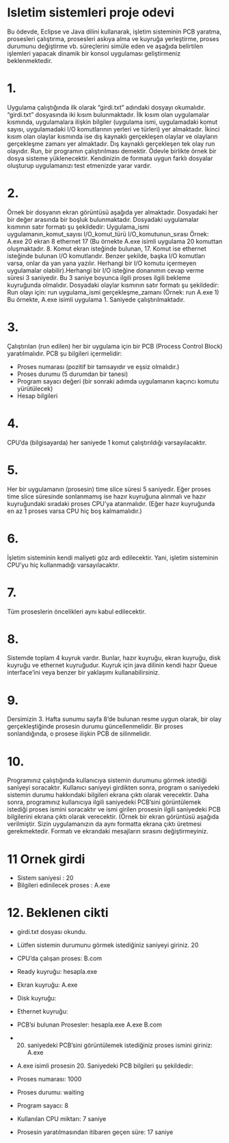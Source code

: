
# Isletim sistemleri proje odevi

Bu ödevde, Eclipse ve Java dilini kullanarak, işletim sisteminin PCB yaratma, prosesleri çalıştırma, prosesleri askıya alma ve kuyruğa yerleştirme, proses durumunu değiştirme vb. süreçlerini simüle eden ve aşağıda belirtilen işlemleri yapacak dinamik bir konsol uygulaması geliştirmeniz beklenmektedir.

# 1.

Uygulama çalıştığında ilk olarak “girdi.txt” adındaki dosyayı okumalıdır. “girdi.txt” dosyasında iki kısım bulunmaktadır. İlk kısım olan uygulamalar kısmında, uygulamalara ilişkin bilgiler (uygulama ismi, uygulamadaki komut sayısı, uygulamadaki I/O komutlarının yerleri ve türleri) yer almaktadır. İkinci kısım olan olaylar kısmında ise dış kaynaklı gerçekleşen olaylar ve olayların gerçekleşme zamanı yer almaktadır. Dış kaynaklı gerçekleşen tek olay run olayıdır. Run, bir programın çalıştırılması demektir. Ödevle birlikte örnek bir dosya sisteme yüklenecektir. Kendinizin de formata uygun farklı dosyalar oluşturup uygulamanızı test etmenizde yarar vardır.

# 2.
Örnek bir dosyanın ekran görüntüsü aşağıda yer almaktadır. Dosyadaki her bir değer arasında bir boşluk bulunmaktadır. Dosyadaki uygulamalar kısmının satır formatı şu şekildedir:
Uygulama_ismi uygulamanın_komut_sayısı I/O_komut_türü I/O_komutunun_sırası
Örnek: A.exe 20 ekran 8 ethernet 17 (Bu örnekte A.exe isimli uygulama 20 komuttan oluşmaktadır. 8. Komut ekran isteğinde bulunan, 17. Komut ise ethernet isteğinde bulunan I/O komutlarıdır. Benzer şekilde, başka I/O komutları varsa, onlar da yan yana yazılır. Herhangi bir I/O komutu içermeyen uygulamalar olabilir).Herhangi bir I/O isteğine donanımın cevap verme süresi 3 saniyedir. Bu 3 saniye boyunca ilgili proses ilgili bekleme kuyruğunda olmalıdır.
Dosyadaki olaylar kısmının satır formatı şu şekildedir:
Run olayı için: run uygulama_ismi gerçekleşme_zamanı (Örnek: run A.exe 1) Bu örnekte, A.exe isimli uygulama 1. Saniyede çalıştırılmaktadır.

# 3.

Çalıştırılan (run edilen) her bir uygulama için bir PCB (Process Control Block) yaratılmalıdır. PCB şu bilgileri içermelidir:
- Proses numarası (pozitif bir tamsayıdır ve eşsiz olmalıdır.)
- Proses durumu (5 durumdan bir tanesi)
- Program sayacı değeri (bir sonraki adımda uygulamanın kaçıncı komutu yürütülecek)
- Hesap bilgileri

# 4.
 CPU’da (bilgisayarda) her saniyede 1 komut çalıştırıldığı varsayılacaktır.
# 5.
 Her bir uygulamanın (prosesin) time slice süresi 5 saniyedir. Eğer proses time slice süresinde sonlanmamış ise hazır kuyruğuna alınmalı ve hazır kuyruğundaki sıradaki proses CPU’ya atanmalıdır. (Eğer hazır kuyruğunda en az 1 proses varsa CPU hiç boş kalmamalıdır.)
# 6.
 İşletim sisteminin kendi maliyeti göz ardı edilecektir. Yani, işletim sisteminin CPU’yu hiç kullanmadığı varsayılacaktır.
# 7. 
Tüm proseslerin öncelikleri aynı kabul edilecektir.
# 8. 
Sistemde toplam 4 kuyruk vardır. Bunlar, hazır kuyruğu, ekran kuyruğu, disk kuyruğu ve ethernet kuyruğudur. Kuyruk için java dilinin kendi hazır Queue interface’ini veya benzer bir yaklaşımı kullanabilirsiniz.
# 9. 
Dersimizin 3. Hafta sunumu sayfa 8’de bulunan resme uygun olarak, bir olay gerçekleştiğinde prosesin durumu güncellenmelidir. Bir proses sonlandığında, o prosese ilişkin PCB de silinmelidir.
# 10. 
Programınız çalıştığında kullanıcıya sistemin durumunu görmek istediği saniyeyi soracaktır. Kullanıcı saniyeyi girdikten sonra, program o saniyedeki sistemin durumu hakkındaki bilgileri ekrana çıktı olarak verecektir. Daha sonra, programınız kullanıcıya ilgili saniyedeki PCB’sini görüntülemek istediği proses ismini soracaktır ve ismi girilen prosesin ilgili saniyedeki PCB bilgilerini ekrana çıktı olarak verecektir. (Örnek bir ekran görüntüsü aşağıda verilmiştir. Sizin uygulamanızın da aynı formatta ekrana çıktı üretmesi gerekmektedir. Formatı ve ekrandaki mesajların sırasını değiştirmeyiniz.
# 11 Ornek girdi 
- Sistem saniyesi : 20  
- Bilgileri edinilecek proses : A.exe

# 12. Beklenen cikti
- girdi.txt dosyası okundu. 
- Lütfen sistemin durumunu görmek istediğiniz saniyeyi giriniz. 20 
- CPU’da çalışan proses: B.com 
- Ready kuyruğu: hesapla.exe 
- Ekran kuyruğu: A.exe 
- Disk kuyruğu: 
- Ethernet kuyruğu: 
- PCB’si bulunan Prosesler: hesapla.exe A.exe B.com 

- 20. saniyedeki PCB’sini görüntülemek istediğiniz proses ismini giriniz: A.exe 
- A.exe isimli prosesin 20. Saniyedeki PCB bilgileri şu şekildedir: 
- Proses numarası: 1000 
- Proses durumu: waiting 
- Program sayacı: 8
- Kullanılan CPU miktarı: 7 saniye 
- Prosesin yaratılmasından itibaren geçen süre: 17 saniye
